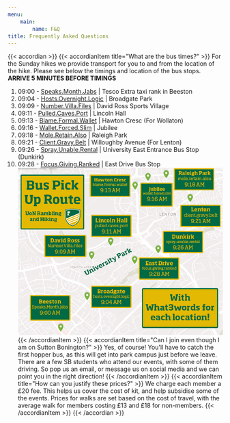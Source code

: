 ```yaml
---  
menu:
    main:
        name: F&Q
title: Frequently Asked Questions
---
```


{{< accordian >}}
{{< accordianItem title="What are the bus times?" >}}
For the Sunday hikes we provide transport for you to and from the location of the hike. Please see below the timings and location of the bus stops. **ARRIVE 5 MINUTES BEFORE TIMINGS**
1. 09:00 - [Speaks.Month.Jabs](https://what3words.com/speaks.month.jabs)  | Tesco Extra taxi rank in Beeston
2. 09:04 - [Hosts.Overnight.Logic](https://what3words.com/hosts.overnight.logic) | Broadgate Park
3. 09:09 - [Number.Villa.Files](https://what3words.com/number.villa.files) | David Ross Sports Village
4. 09:11 - [Pulled.Caves.Port](https://what3words.com/pulled.caves.port) | Lincoln Hall
5. 09:13 - [Blame.Formal.Wallet](https://what3words.com/blame.formal.wallet) | Hawton Cresc (For Wollaton)
6. 09:16 - [Wallet.Forced.Slim](https://what3words.com/wallet.forced.slim) | Jubilee
7. 09:18 - [Mole.Retain.Also](https://what3words.com/mole.retain.also) | Raleigh Park
8. 09:21 - [Client.Gravy.Belt](https://what3words.com/client.gravy.belt) | Willoughby Avenue (For Lenton)
9. 09:26 - [Spray.Unable.Rental](https://what3words.com/spray.unable.rental) | University East Entrance Bus Stop (Dunkirk) 
10. 09:28 - [Focus.Giving.Ranked](https://what3words.com/focus.giving.ranked) | East Drive Bus Stop
![](bus_route.jpg)
{{< /accordianItem >}}
{{< accordianItem title="Can I join even though I am on Sutton Bonington?" >}}
Yes, of course! You'll have to catch the first hopper bus, as this will get into park campus just before we leave. There are a few SB students who attend our events, with some of them driving. So pop us an email, or message us on social media and we can point you in the right direction!
{{< /accordianItem >}}
{{< accordianItem title="How can you justify these prices?" >}}
We charge each member a £20 fee. This helps us cover the cost of kit, and help subsidise some of the events. Prices for walks are set based on the cost of travel, with the average walk for members costing £13 and £18 for non-members.
{{< /accordianItem >}}
{{< /accordian >}}